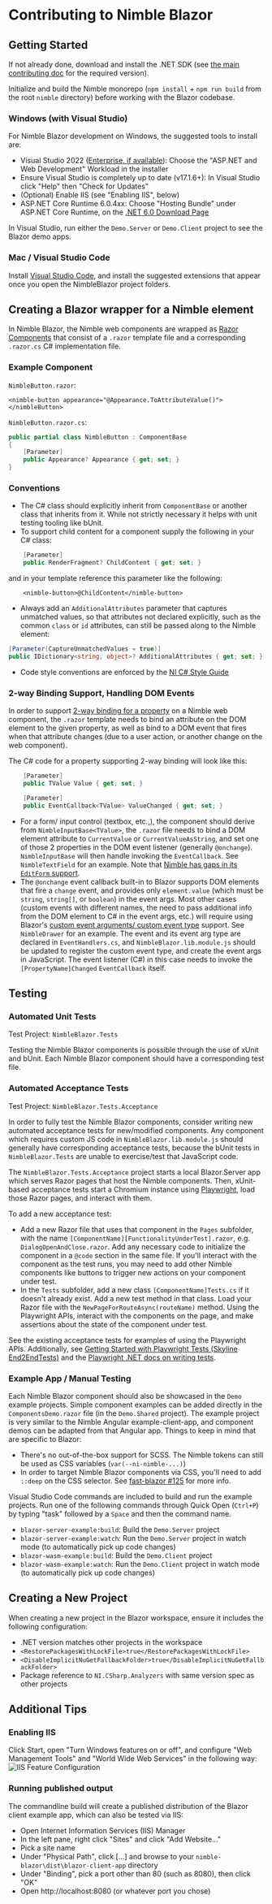# Contributing to Nimble Blazor

## Getting Started

If not already done, download and install the .NET SDK (see [the main contributing doc](/CONTRIBUTING.md) for the required version).

Initialize and build the Nimble monorepo (`npm install` + `npm run build` from the root `nimble` directory) before working with the Blazor codebase.

### Windows (with Visual Studio)

For Nimble Blazor development on Windows, the suggested tools to install are:
- Visual Studio 2022 ([Enterprise, if available](https://my.visualstudio.com/Downloads?PId=8229)): Choose the "ASP.NET and Web Development" Workload in the installer
- Ensure Visual Studio is completely up to date (v17.1.6+): In Visual Studio click "Help" then "Check for Updates"
- (Optional) Enable IIS (see "Enabling IIS", below)
- ASP.NET Core Runtime 6.0.4xx: Choose "Hosting Bundle" under ASP.NET Core Runtime, on the [.NET 6.0 Download Page](https://dotnet.microsoft.com/en-us/download/dotnet/6.0)

In Visual Studio, run either the `Demo.Server` or `Demo.Client` project to see the Blazor demo apps.

### Mac / Visual Studio Code
Install [Visual Studio Code](https://code.visualstudio.com/), and install the suggested extensions that appear once you open the NimbleBlazor project folders.

## Creating a Blazor wrapper for a Nimble element

In Nimble Blazor, the Nimble web components are wrapped as [Razor Components](https://docs.microsoft.com/en-us/aspnet/core/blazor/?view=aspnetcore-6.0#components) that consist of a `.razor` template file and a corresponding `.razor.cs` C# implementation file.

### Example Component

`NimbleButton.razor`:
```
<nimble-button appearance="@Appearance.ToAttributeValue()"></nimbleButton>
```

`NimbleButton.razor.cs`:
```cs
public partial class NimbleButton : ComponentBase
{
    [Parameter]
    public Appearance? Appearance { get; set; }
}
```

### Conventions
- The C# class should explicitly inherit from `ComponentBase` or another class that inherits from it. While not strictly necessary it helps with unit testing tooling like bUnit.
- To support child content for a component supply the following in your C# class:
```cs
    [Parameter]
    public RenderFragment? ChildContent { get; set; }
```
   and in your template reference this parameter like the following:
```
    <nimble-button>@ChildContent</nimble-button>
```
- Always add an `AdditionalAttributes` parameter that captures unmatched values, so that attributes not declared explicitly, such as the common `class` or `id` attributes, can still be passed along to the Nimble element:
```CS
[Parameter(CaptureUnmatchedValues = true)]
public IDictionary<string, object>? AdditionalAttributes { get; set; }
```
- Code style conventions are enforced by the [NI C# Style Guide](https://github.com/ni/csharp-styleguide)

### 2-way Binding Support, Handling DOM Events

In order to support [2-way binding for a property](https://docs.microsoft.com/en-us/aspnet/core/blazor/components/data-binding?view=aspnetcore-6.0#binding-with-component-parameters) on a Nimble web component, the `.razor` template needs to bind an attribute on the DOM element to the given property, as well as bind to a DOM event that fires when that attribute changes (due to a user action, or another change on the web component).

The C# code for a property supporting 2-way binding will look like this:
```cs
    [Parameter]
    public TValue Value { get; set; }

    [Parameter]
    public EventCallback<TValue> ValueChanged { get; set; }
```

- For a form/ input control (textbox, etc.,), the component should derive from `NimbleInputBase<TValue>`, the `.razor` file needs to bind a DOM element attribute to `CurrentValue` or `CurrentValueAsString`, and set one of those 2 properties in the DOM event listener (generally `@onchange`). `NimbleInputBase` will then handle invoking the `EventCallback`. See `NimbleTextField` for an example. Note that [Nimble has gaps in its `EditForm` support](https://github.com/ni/nimble/issues/766).
- The `@onchange` event callback built-in to Blazor supports DOM elements that fire a `change` event, and provides only `element.value` (which must be `string`, `string[]`, or `boolean`) in the event args. Most other cases (custom events with different names, the need to pass additional info from the DOM element to C# in the event args, etc.) will require using Blazor's [custom event arguments/ custom event type](https://docs.microsoft.com/en-us/aspnet/core/blazor/components/event-handling?view=aspnetcore-6.0#custom-event-arguments) support. See `NimbleDrawer` for an example. The event and its event arg type are declared in `EventHandlers.cs`, and `NimbleBlazor.lib.module.js` should be updated to register the custom event type, and create the event args in JavaScript. The event listener (C#) in this case needs to invoke the `[PropertyName]Changed` `EventCallback` itself.

## Testing

### Automated Unit Tests

Test Project: `NimbleBlazor.Tests`

Testing the Nimble Blazor components is possible through the use of xUnit and bUnit. Each Nimble Blazor component should have a corresponding test file.

### Automated Acceptance Tests

Test Project: `NimbleBlazor.Tests.Acceptance`

In order to fully test the Nimble Blazor components, consider writing new automated acceptance tests for new/modified components. Any component which requires custom JS code in `NimbleBlazor.lib.module.js` should generally have corresponding acceptance tests, because the bUnit tests in `NimbleBlazor.Tests` are unable to exercise/test that JavaScript code.

The `NimbleBlazor.Tests.Acceptance` project starts a local Blazor.Server app which serves Razor pages that host the Nimble components. Then, xUnit-based acceptance tests start a Chromium instance using [Playwright](https://playwright.dev/), load those Razor pages, and interact with them.

To add a new acceptance test:
- Add a new Razor file that uses that component in the `Pages` subfolder, with the name `[ComponentName][FunctionalityUnderTest].razor`, e.g. `DialogOpenAndClose.razor`. Add any necessary code to initialize the component in a `@code` section in the same file. If you'll interact with the component as the test runs, you may need to add other Nimble components like buttons to trigger new actions on your component under test.
- In the `Tests` subfolder, add a new class `[ComponentName]Tests.cs` if it doesn't already exist. Add a new test method in that class. Load your Razor file with the `NewPageForRouteAsync(routeName)` method. Using the Playwright APIs, interact with the components on the page, and make assertions about the state of the component under test.

See the existing acceptance tests for examples of using the Playwright APIs. Additionally, see [Getting Started with Playwright Tests (Skyline End2EndTests)](https://dev.azure.com/ni/DevCentral/_git/Skyline?path=/End2EndTests/Getting%20Started%20with%20Playwright%20Tests.md&_a=preview) and the [Playwright .NET docs on writing tests](https://playwright.dev/dotnet/docs/writing-tests).

### Example App / Manual Testing

Each Nimble Blazor component should also be showcased in the `Demo` example projects. Simple component examples can be added directly in the `ComponentsDemo.razor` file (in the `Demo.Shared` project). The example project is very similar to the Nimble Angular example-client-app, and component demos can be adapted from that Angular app. Things to keep in mind that are specific to Blazor:
- There's no out-of-the-box support for SCSS. The Nimble tokens can still be used as CSS variables (`var(--ni-nimble-...)`)
- In order to target Nimble Blazor components via CSS, you'll need to add `::deep` on the CSS selector. See [fast-blazor #125](https://github.com/microsoft/fast-blazor/issues/125) for more info.

Visual Studio Code commands are included to build and run the example projects. Run one of the following commands through Quick Open (`Ctrl+P`) by typing "task" followed by a `Space` and then the command name.
- `blazor-server-example:build`: Build the `Demo.Server` project
- `blazor-server-example:watch`: Run the `Demo.Server` project in watch mode (to automatically pick up code changes)
- `blazor-wasm-example:build`: Build the `Demo.Client` project
- `blazor-wasm-example:watch`: Run the `Demo.Client` project in watch mode (to automatically pick up code changes)

## Creating a New Project

When creating a new project in the Blazor workspace, ensure it includes the following configuration:

- .NET version matches other projects in the workspace
- `<RestorePackagesWithLockFile>true</RestorePackagesWithLockFile>`
- `<DisableImplicitNuGetFallbackFolder>true</DisableImplicitNuGetFallbackFolder>`
- Package reference to `NI.CSharp.Analyzers` with same version spec as other projects

## Additional Tips

### Enabling IIS

Click Start, open "Turn Windows features on or off", and configure "Web Management Tools" and "World Wide Web Services" in the following way:
![IIS Feature Configuration](/packages/nimble-blazor/docs/WindowsFeatures-IIS.jpg)
### Running published output

The commandline build will create a published distribution of the Blazor client example app, which can also be tested via IIS:
- Open Internet Information Services (IIS) Manager
- In the left pane, right click "Sites" and click "Add Website..."
- Pick a site name
- Under "Physical Path", click [...] and browse to your `nimble-blazor\dist\blazor-client-app` directory
- Under "Binding", pick a port other than 80 (such as 8080), then click "OK"
- Open http://localhost:8080 (or whatever port you chose)